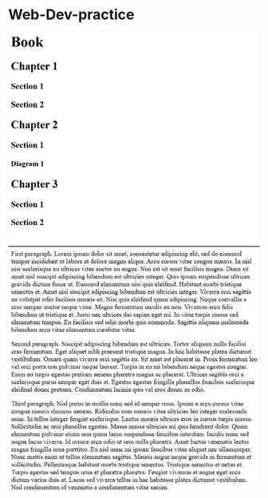 # Web-Dev-practice
![heading ele index preview](image.png)
![paragraph elements index preview](image-1.png)